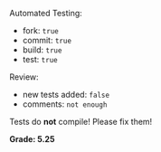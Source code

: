 Automated Testing:
  * fork: `true`
  * commit: `true`
  * build: `true`
  * test: `true`

Review:
  * new tests added: `false`
  * comments: `not enough`

Tests do **not** compile! Please fix them!

**Grade: 5.25**
